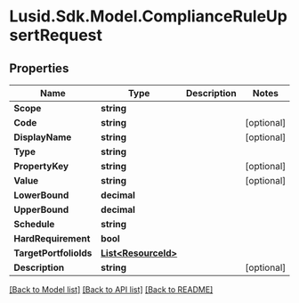 # Lusid.Sdk.Model.ComplianceRuleUpsertRequest

## Properties

Name | Type | Description | Notes
------------ | ------------- | ------------- | -------------
**Scope** | **string** |  | 
**Code** | **string** |  | [optional] 
**DisplayName** | **string** |  | [optional] 
**Type** | **string** |  | 
**PropertyKey** | **string** |  | [optional] 
**Value** | **string** |  | [optional] 
**LowerBound** | **decimal** |  | 
**UpperBound** | **decimal** |  | 
**Schedule** | **string** |  | 
**HardRequirement** | **bool** |  | 
**TargetPortfolioIds** | [**List&lt;ResourceId&gt;**](ResourceId.md) |  | 
**Description** | **string** |  | [optional] 

[[Back to Model list]](../README.md#documentation-for-models) [[Back to API list]](../README.md#documentation-for-api-endpoints) [[Back to README]](../README.md)


